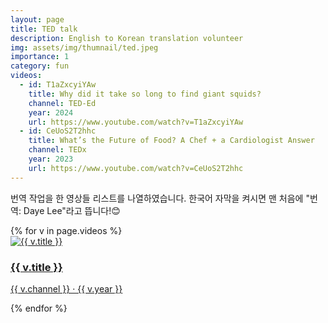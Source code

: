 ```yaml
---
layout: page
title: TED talk
description: English to Korean translation volunteer
img: assets/img/thumnail/ted.jpeg
importance: 1
category: fun
videos:
  - id: T1aZxcyiYAw
    title: Why did it take so long to find giant squids? 
    channel: TED-Ed
    year: 2024
    url: https://www.youtube.com/watch?v=T1aZxcyiYAw
  - id: CeUoS2T2hhc
    title: What’s the Future of Food? A Chef + a Cardiologist Answer 
    channel: TEDx
    year: 2023
    url: https://www.youtube.com/watch?v=CeUoS2T2hhc
---
```


<p>번역 작업을 한 영상들 리스트를 나열하였습니다. 한국어 자막을 켜시면 맨 처음에 "번역: Daye Lee"라고 뜹니다!😊</p>

<div class="ott-grid">
  {% for v in page.videos %}
    <a class="ott-card" href="{{ v.url }}" target="_blank" rel="noopener">
      <div class="thumb">
        <img src="https://img.youtube.com/vi/{{ v.id }}/hqdefault.jpg" alt="{{ v.title }}">
      </div>
      <div class="meta">
        <h3 class="title">{{ v.title }}</h3>
        <p class="sub">{{ v.channel }} · {{ v.year }}</p>
      </div>
    </a>
  {% endfor %}
</div>


